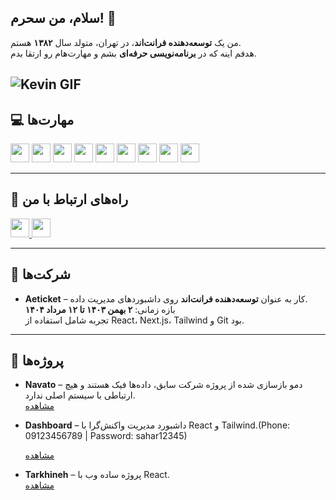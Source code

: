 ## سلام، من سحرم! 👋

من یک **توسعه‌دهنده فرانت‌اند**، در تهران، متولد سال **۱۳۸۲** هستم.  
هدفم اینه که در **برنامه‌نویسی حرفه‌ای** بشم و مهارت‌هام رو ارتقا بدم.

![Kevin GIF](https://media.tenor.com/E2coFgQjRxgAAAAC/kevin.gif)
---

## 💻 **مهارت‌ها**
<p>
<img src="https://img.shields.io/badge/javascript-%23323330.svg?style=for-the-badge&logo=javascript&logoColor=%23F7DF1E" height="30px">
<img src="https://img.shields.io/badge/typescript-%23007ACC.svg?style=for-the-badge&logo=typescript&logoColor=white" height="30px">
<img src="https://img.shields.io/badge/Next.js-%23000000.svg?style=for-the-badge&logo=next.js&logoColor=white" height="30px">
<img src="https://img.shields.io/badge/react-%2320232a.svg?style=for-the-badge&logo=react&logoColor=%2361DAFB" height="30px">
<img src="https://img.shields.io/badge/tailwindcss-%2338B2AC.svg?style=for-the-badge&logo=tailwind-css&logoColor=white" height="30px">
<img src="https://img.shields.io/badge/bootstrap-%23563D7C.svg?style=for-the-badge&logo=bootstrap&logoColor=white" height="30px">
<img src="https://img.shields.io/badge/MUI-%230081CB.svg?style=for-the-badge&logo=mui&logoColor=white" height="30px">
<img src="https://img.shields.io/badge/HeroUI-%2300BFFF.svg?style=for-the-badge&logo=heroui&logoColor=white" height="30px">
<img src="https://img.shields.io/badge/git-%23F05033.svg?style=for-the-badge&logo=git&logoColor=white" height="30px">
</p>

---

## 👥 **راه‌های ارتباط با من**
<p>
<a href="https://mail.google.com/mail/?view=cm&fs=1&to=saharghazanfariast@gmail.com" target="_blank">
  <img src="https://img.shields.io/badge/Email-%23D14836.svg?style=for-the-badge&logo=gmail&logoColor=white" height="30px">
</a>

<a href="https://linkedin.com/in/sahar-ghazanfari-b763521b5" target="_blank">
  <img src="https://img.shields.io/badge/LinkedIn-%230077B5.svg?style=for-the-badge&logo=linkedin&logoColor=white" height="30px">
</a>
</p>

---
## 🏢 **شرکت‌ها**

- **Aeticket** – کار به عنوان **توسعه‌دهنده فرانت‌اند** روی داشبوردهای مدیریت داده.  
  بازه زمانی: **۲ بهمن ۱۴۰۳ تا ۱۲ مرداد ۱۴۰۴**  
  تجربه شامل استفاده از React، Next.js، Tailwind و Git بود.
  
---
## 🌟 **پروژه‌ها**
- **Navato** – دمو بازسازی شده از پروژه شرکت سابق، داده‌ها فیک هستند و هیچ ارتباطی با سیستم اصلی ندارد.  
  [مشاهده](https://navato-7atr.vercel.app)
  
- **Dashboard** – داشبورد مدیریت واکنش‌گرا با React و Tailwind.(Phone: 09123456789 | Password: sahar12345)

  [مشاهده](https://dashboards-flame.vercel.app)

- **Tarkhineh** – پروژه ساده وب با React.  
  [مشاهده](https://tarkhineh-phi.vercel.app)

